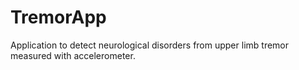 # TremorApp
Application to detect neurological disorders from upper limb tremor measured with accelerometer.
